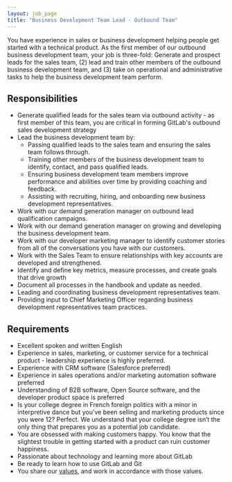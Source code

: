 ```yaml
---
layout: job_page
title: "Business Development Team Lead - Outbound Team"
---
```


You have experience in sales or business development helping people get started with a technical product. As the first member of our outbound business development team, your job is three-fold: Generate and prospect leads for the sales team, (2) lead and train other members of the outbound business development team, and (3) take on operational and administrative tasks to help the business development team perform.

## Responsibilities

* Generate qualified leads for the sales team via outbound activity - as first member of this team, you are critical in forming GitLab's outbound sales development strategy
* Lead the business development team by:
    * Passing qualified leads to the sales team and ensuring the sales team follows through.
    * Training other members of the business development team to identify, contact, and pass qualified leads.
    * Ensuring business development team members improve performance and abilities over time by providing coaching and feedback.
    * Assisting with recruiting, hiring, and onboarding new business development representatives.
* Work with our demand generation manager on outbound lead qualification campaigns.
* Work with our demand generation manager on growing and developing the business development team.
* Work with our developer marketing manager to identify customer stories from all of the conversations you have with our customers.
* Work with the Sales Team to ensure relationships with key accounts are developed and strengthened.
* Identify and define key metrics, measure processes, and create goals that drive growth
* Document all processes in the handbook and update as needed.
* Leading and coordinating business development representatives team.
* Providing input to Chief Marketing Officer regarding business development representatives team practices. 

## Requirements

* Excellent spoken and written English
* Experience in sales, marketing, or customer service for a technical product - leadership experience is highly preferred.
* Experience with CRM software (Salesforce preferred)
* Experience in sales operations and/or marketing automation software preferred
* Understanding of B2B software, Open Source software, and the developer product space is preferred
* Is your college degree in French foreign politics with a minor in interpretive dance but you’ve been selling and marketing products since you were 12? Perfect. We understand that your college degree isn’t the only thing that prepares you as a potential job candidate.
* You are obsessed with making customers happy. You know that the slightest trouble in getting started with a product can ruin customer happiness.
* Passionate about technology and learning more about GitLab
* Be ready to learn how to use GitLab and Git
* You share our [values](/handbook/values), and work in accordance with those values.
